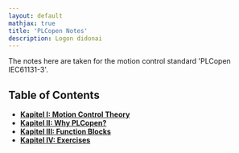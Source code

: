 ```yaml
---
layout: default
mathjax: true
title: 'PLCopen Notes'
description: Logon didonai
---
```

The notes here are taken for the motion control standard 'PLCopen IEC61131-3'.


## **Table of Contents**

* [**Kapitel I: Motion Control Theory**](Kap01MCT.html)
* [**Kapitel II: Why PLCopen?**](Kap02WhyPLCopen.html)
* [**Kapitel III: Function Blocks**](Kap03FB.html)
* [**Kapitel IV: Exercises**](Kap04Exercise.html)
